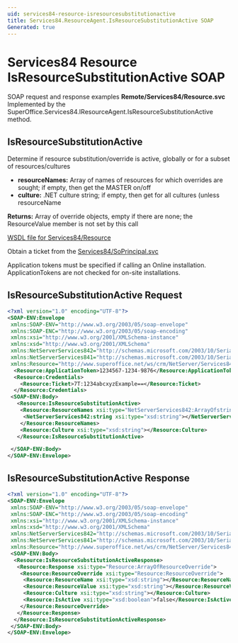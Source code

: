 ```yaml
---
uid: services84-resource-isresourcesubstitutionactive
title: Services84.ResourceAgent.IsResourceSubstitutionActive SOAP
Generated: true
---
```


# Services84 Resource IsResourceSubstitutionActive SOAP

SOAP request and response examples **Remote/Services84/Resource.svc**
Implemented by the <see cref="M:SuperOffice.Services84.IResourceAgent.IsResourceSubstitutionActive">SuperOffice.Services84.IResourceAgent.IsResourceSubstitutionActive</see> method.

## IsResourceSubstitutionActive

Determine if resource substitution/override is active, globally or for a subset of resources/cultures

* **resourceNames:** Array of names of resources for which overrides are sought; if empty, then get the MASTER on/off
* **culture:** .NET culture string; if empty, then get for all cultures (unless resourceName

**Returns:** Array of override objects, empty if there are none; the ResourceValue member is not set by this call


[WSDL file for Services84/Resource](../Services84-Resource.md)

Obtain a ticket from the [Services84/SoPrincipal.svc](../SoPrincipal/index.md)

Application tokens must be specified if calling an Online installation. ApplicationTokens are not checked for on-site installations.

## IsResourceSubstitutionActive Request

```xml
<?xml version="1.0" encoding="UTF-8"?>
<SOAP-ENV:Envelope
 xmlns:SOAP-ENV="http://www.w3.org/2003/05/soap-envelope"
 xmlns:SOAP-ENC="http://www.w3.org/2003/05/soap-encoding"
 xmlns:xsi="http://www.w3.org/2001/XMLSchema-instance"
 xmlns:xsd="http://www.w3.org/2001/XMLSchema"
 xmlns:NetServerServices842="http://schemas.microsoft.com/2003/10/Serialization/Arrays"
 xmlns:NetServerServices841="http://schemas.microsoft.com/2003/10/Serialization/"
 xmlns:Resource="http://www.superoffice.net/ws/crm/NetServer/Services84">
  <Resource:ApplicationToken>1234567-1234-9876</Resource:ApplicationToken>
  <Resource:Credentials>
    <Resource:Ticket>7T:1234abcxyzExample==</Resource:Ticket>
  </Resource:Credentials>
 <SOAP-ENV:Body>
   <Resource:IsResourceSubstitutionActive>
    <Resource:ResourceNames xsi:type="NetServerServices842:ArrayOfstring">
     <NetServerServices842:string xsi:type="xsd:string"></NetServerServices842:string>
    </Resource:ResourceNames>
    <Resource:Culture xsi:type="xsd:string"></Resource:Culture>
   </Resource:IsResourceSubstitutionActive>

 </SOAP-ENV:Body>
</SOAP-ENV:Envelope>

```


## IsResourceSubstitutionActive Response

```xml
<?xml version="1.0" encoding="UTF-8"?>
<SOAP-ENV:Envelope
 xmlns:SOAP-ENV="http://www.w3.org/2003/05/soap-envelope"
 xmlns:SOAP-ENC="http://www.w3.org/2003/05/soap-encoding"
 xmlns:xsi="http://www.w3.org/2001/XMLSchema-instance"
 xmlns:xsd="http://www.w3.org/2001/XMLSchema"
 xmlns:NetServerServices842="http://schemas.microsoft.com/2003/10/Serialization/Arrays"
 xmlns:NetServerServices841="http://schemas.microsoft.com/2003/10/Serialization/"
 xmlns:Resource="http://www.superoffice.net/ws/crm/NetServer/Services84">
 <SOAP-ENV:Body>
  <Resource:IsResourceSubstitutionActiveResponse>
   <Resource:Response xsi:type="Resource:ArrayOfResourceOverride">
    <Resource:ResourceOverride xsi:type="Resource:ResourceOverride">
     <Resource:ResourceName xsi:type="xsd:string"></Resource:ResourceName>
     <Resource:ResourceValue xsi:type="xsd:string"></Resource:ResourceValue>
     <Resource:Culture xsi:type="xsd:string"></Resource:Culture>
     <Resource:IsActive xsi:type="xsd:boolean">false</Resource:IsActive>
    </Resource:ResourceOverride>
   </Resource:Response>
  </Resource:IsResourceSubstitutionActiveResponse>
 </SOAP-ENV:Body>
</SOAP-ENV:Envelope>

```

